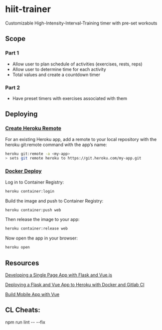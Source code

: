 # hiit-trainer
Customizable High-Intensity-Interval-Training timer with pre-set workouts

## Scope
### Part 1
- Allow user to plan schedule of activities (exercises, rests, reps)
- Allow user to determine time for each activity
- Total values and create a countdown timer

### Part 2
- Have preset timers with exercises associated with them


## Deploying
### [Create Heroku Remote](https://devcenter.heroku.com/articles/git#prerequisites-install-git-and-the-heroku-cli)
For an existing Heroku app, add a remote to your local repository with the heroku git:remote command with the app’s name:

```bash
heroku git:remote -a <my-app>
> sets git remote heroku to https://git.heroku.com/my-app.git
```

### [Docker Deploy](https://devcenter.heroku.com/articles/container-registry-and-runtime#getting-started)

Log in to Container Registry:
```bash
heroku container:login
```

Build the image and push to Container Registry:
```bash
heroku container:push web
```

Then release the image to your app:
```bash
heroku container:release web
```

Now open the app in your browser:
```bash
heroku open
```

## Resources
[Developing a Single Page App with Flask and Vue.js](https://testdriven.io/blog/developing-a-single-page-app-with-flask-and-vuejs/)

[Deploying a Flask and Vue App to Heroku with Docker and Gitlab CI](https://testdriven.io/blog/deploying-flask-to-heroku-with-docker-and-gitlab/)

[Build Mobile App with Vue](https://www.nativescript.org/vue)

## CL Cheats:
npm run lint -- --fix